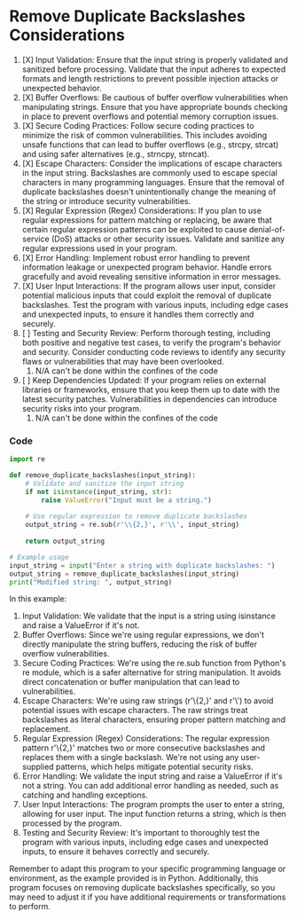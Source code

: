 # Remove Duplicate Backslashes Considerations

1. [X] Input Validation: Ensure that the input string is properly validated and sanitized before processing. Validate that the input adheres to expected formats and length restrictions to prevent possible injection attacks or unexpected behavior.
2. [X] Buffer Overflows: Be cautious of buffer overflow vulnerabilities when manipulating strings. Ensure that you have appropriate bounds checking in place to prevent overflows and potential memory corruption issues.
3. [X] Secure Coding Practices: Follow secure coding practices to minimize the risk of common vulnerabilities. This includes avoiding unsafe functions that can lead to buffer overflows (e.g., strcpy, strcat) and using safer alternatives (e.g., strncpy, strncat).
4. [X] Escape Characters: Consider the implications of escape characters in the input string. Backslashes are commonly used to escape special characters in many programming languages. Ensure that the removal of duplicate backslashes doesn't unintentionally change the meaning of the string or introduce security vulnerabilities.
5. [X] Regular Expression (Regex) Considerations: If you plan to use regular expressions for pattern matching or replacing, be aware that certain regular expression patterns can be exploited to cause denial-of-service (DoS) attacks or other security issues. Validate and sanitize any regular expressions used in your program.
6. [X] Error Handling: Implement robust error handling to prevent information leakage or unexpected program behavior. Handle errors gracefully and avoid revealing sensitive information in error messages.
7. [X] User Input Interactions: If the program allows user input, consider potential malicious inputs that could exploit the removal of duplicate backslashes. Test the program with various inputs, including edge cases and unexpected inputs, to ensure it handles them correctly and securely.
8. [ ] Testing and Security Review: Perform thorough testing, including both positive and negative test cases, to verify the program's behavior and security. Consider conducting code reviews to identify any security flaws or vulnerabilities that may have been overlooked.
   1. N/A can't be done within the confines of the code
9. [ ] Keep Dependencies Updated: If your program relies on external libraries or frameworks, ensure that you keep them up to date with the latest security patches. Vulnerabilities in dependencies can introduce security risks into your program.
   1. N/A can't be done within the confines of the code

### Code

```python
import re

def remove_duplicate_backslashes(input_string):
    # Validate and sanitize the input string
    if not isinstance(input_string, str):
        raise ValueError("Input must be a string.")
    
    # Use regular expression to remove duplicate backslashes
    output_string = re.sub(r'\\{2,}', r'\\', input_string)
    
    return output_string

# Example usage
input_string = input("Enter a string with duplicate backslashes: ")
output_string = remove_duplicate_backslashes(input_string)
print("Modified string: ", output_string)

```

In this example:

1. Input Validation: We validate that the input is a string using isinstance and raise a ValueError if it's not.
2. Buffer Overflows: Since we're using regular expressions, we don't directly manipulate the string buffers, reducing the risk of buffer overflow vulnerabilities.
3. Secure Coding Practices: We're using the re.sub function from Python's re module, which is a safer alternative for string manipulation. It avoids direct concatenation or buffer manipulation that can lead to vulnerabilities.
4. Escape Characters: We're using raw strings (r'\\{2,}' and r'\\') to avoid potential issues with escape characters. The raw strings treat backslashes as literal characters, ensuring proper pattern matching and replacement.
5. Regular Expression (Regex) Considerations: The regular expression pattern r'\\{2,}' matches two or more consecutive backslashes and replaces them with a single backslash. We're not using any user-supplied patterns, which helps mitigate potential security risks.
6. Error Handling: We validate the input string and raise a ValueError if it's not a string. You can add additional error handling as needed, such as catching and handling exceptions.
7. User Input Interactions: The program prompts the user to enter a string, allowing for user input. The input function returns a string, which is then processed by the program.
8. Testing and Security Review: It's important to thoroughly test the program with various inputs, including edge cases and unexpected inputs, to ensure it behaves correctly and securely.

Remember to adapt this program to your specific programming language or environment, as the example provided is in Python. Additionally, this program focuses on removing duplicate backslashes specifically, so you may need to adjust it if you have additional requirements or transformations to perform.


